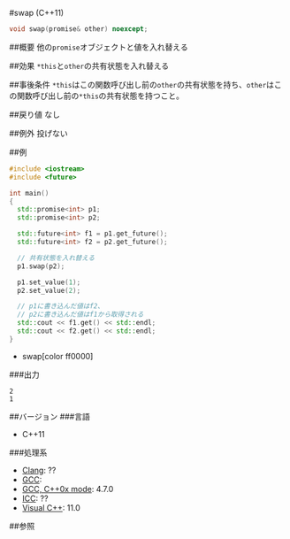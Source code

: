 #swap (C++11)
```cpp
void swap(promise& other) noexcept;
```

##概要
他の`promise`オブジェクトと値を入れ替える


##効果
`*this`と`other`の共有状態を入れ替える


##事後条件
`*this`はこの関数呼び出し前の`other`の共有状態を持ち、`other`はこの関数呼び出し前の`*this`の共有状態を持つこと。


##戻り値
なし


##例外
投げない


##例
```cpp
#include <iostream>
#include <future>

int main()
{
  std::promise<int> p1;
  std::promise<int> p2;

  std::future<int> f1 = p1.get_future();
  std::future<int> f2 = p2.get_future();

  // 共有状態を入れ替える
  p1.swap(p2);

  p1.set_value(1);
  p2.set_value(2);

  // p1に書き込んだ値はf2、
  // p2に書き込んだ値はf1から取得される
  std::cout << f1.get() << std::endl;
  std::cout << f2.get() << std::endl;
}
```
* swap[color ff0000]

###出力
```
2
1
```

##バージョン
###言語
- C++11

###処理系
- [Clang](/implementation.md#clang): ??
- [GCC](/implementation.md#gcc): 
- [GCC, C++0x mode](/implementation.md#gcc): 4.7.0
- [ICC](/implementation.md#icc): ??
- [Visual C++](/implementation.md#visual_cpp): 11.0


##参照


